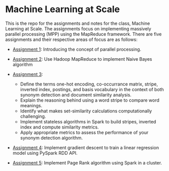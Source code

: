 # Machine Learning at Scale

This is the repo for the assignments and notes for the class, Machine Learning at Scale. The assignments focus on implementing massively parallel processing (MPP) using the MapReduce framework. There are five assignments and their respective areas of focus are as follows:

* [Assignment 1](https://github.com/erikhou45/ml-at-scale/blob/master/Assignments/HW1/hw1_Workbook.ipynb): Introducing the concept of parallel processing.

* [Assignment 2](https://github.com/erikhou45/ml-at-scale/blob/master/Assignments/HW2/hw2_workbook.ipynb): Use Hadoop MapReduce to implement Naive Bayes algorithm

* [Assignment 3](https://github.com/erikhou45/ml-at-scale/blob/master/Assignments/HW3/hw3_workbook.ipynb):
    * Define the terms one-hot encoding, co-occurrance matrix, stripe, inverted index, postings, and basis vocabulary in the context of both synonym detection and document similarity analysis.
    * Explain the reasoning behind using a word stripe to compare word meanings.
    * Identify what makes set-similarity calculations computationally challenging.
    * Implement stateless algorithms in Spark to build stripes, inverted index and compute similarity metrics.
    * Apply appropriate metrics to assess the performance of your synonym detection algorithm.
 
* [Assignment 4](https://github.com/erikhou45/ml-at-scale/blob/master/Assignments/HW4/hw4_workbook.ipynb): Implement gradient descent to train a linear regression model using PySpark RDD API.

* [Assignment 5](https://github.com/erikhou45/ml-at-scale/blob/master/Assignments/HW5/hw5_workbook.ipynb): Implement Page Rank algorithm using Spark in a cluster.
